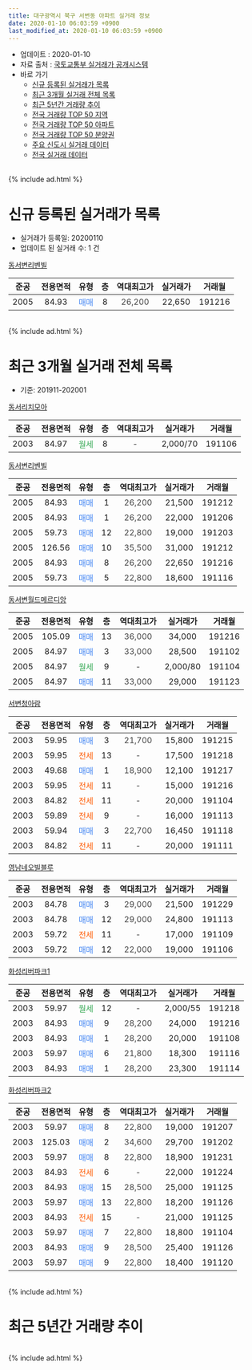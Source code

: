 ```yaml
---
title: 대구광역시 북구 서변동 아파트 실거래 정보
date: 2020-01-10 06:03:59 +0900
last_modified_at: 2020-01-10 06:03:59 +0900
---
```


* 업데이트 : 2020-01-10
* 자료 출처 : [국토교통부 실거래가 공개시스템](http://rt.molit.go.kr)
* 바로 가기
    * [신규 등록된 실거래가 목록](#신규-등록된-실거래가-목록)
    * [최근 3개월 실거래 전체 목록](#최근-3개월-실거래-전체-목록)
    * [최근 5년간 거래량 추이](#최근-5년간-거래량-추이)
    * [전국 거래량 TOP 50 지역](https://inasie.github.io/apt-trade-info/최근-3개월-전국에서-가장-거래가-많이-발생한-지역)
    * [전국 거래량 TOP 50 아파트](https://inasie.github.io/apt-trade-info/최근-3개월-전국에서-가장-거래가-많이-발생한-아파트)
    * [전국 거래량 TOP 50 분양권](https://inasie.github.io/apt-trade-info/최근-3개월-전국에서-가장-거래가-많이-발생한-분양권)
    * [주요 신도시 실거래 데이터](https://inasie.github.io/apt-trade-info/주요-신도시)
    * [전국 실거래 데이터](https://inasie.github.io/apt-trade-info/전국)
<br>
{% include ad.html %}
<br>

# 신규 등록된 실거래가 목록
* 실거래가 등록일: 20200110
* 업데이트 된 실거래 수: 1 건


[동서변리벤빌](https://search.naver.com/search.naver?query=%EB%8C%80%EA%B5%AC%EA%B4%91%EC%97%AD%EC%8B%9C+%EB%B6%81%EA%B5%AC+%EC%84%9C%EB%B3%80%EB%8F%99+%EB%8F%99%EC%84%9C%EB%B3%80%EB%A6%AC%EB%B2%A4%EB%B9%8C)

|준공|전용면적|유형|층|역대최고가|실거래가|거래월|
|:---:|:---:|:---:|:---:|:---:|:---:|:---:|
|2005|84.93|<span style="color:#4285f3">매매</span>|8|<span style="color:#444444">26,200</span>|22,650|191216|


<br>
{% include ad.html %}
<br>

# 최근 3개월 실거래 전체 목록
* 기준: 201911-202001


[동서리치모아](https://search.naver.com/search.naver?query=%EB%8C%80%EA%B5%AC%EA%B4%91%EC%97%AD%EC%8B%9C+%EB%B6%81%EA%B5%AC+%EC%84%9C%EB%B3%80%EB%8F%99+%EB%8F%99%EC%84%9C%EB%A6%AC%EC%B9%98%EB%AA%A8%EC%95%84)

|준공|전용면적|유형|층|역대최고가|실거래가|거래월|
|:---:|:---:|:---:|:---:|:---:|:---:|:---:|
|2003|84.97|<span style="color:#34a853">월세</span>|8|<span style="color:#444444">-</span>|2,000/70|191106|

[동서변리벤빌](https://search.naver.com/search.naver?query=%EB%8C%80%EA%B5%AC%EA%B4%91%EC%97%AD%EC%8B%9C+%EB%B6%81%EA%B5%AC+%EC%84%9C%EB%B3%80%EB%8F%99+%EB%8F%99%EC%84%9C%EB%B3%80%EB%A6%AC%EB%B2%A4%EB%B9%8C)

|준공|전용면적|유형|층|역대최고가|실거래가|거래월|
|:---:|:---:|:---:|:---:|:---:|:---:|:---:|
|2005|84.93|<span style="color:#4285f3">매매</span>|1|<span style="color:#444444">26,200</span>|21,500|191212|
|2005|84.93|<span style="color:#4285f3">매매</span>|1|<span style="color:#444444">26,200</span>|22,000|191206|
|2005|59.73|<span style="color:#4285f3">매매</span>|12|<span style="color:#444444">22,800</span>|19,000|191203|
|2005|126.56|<span style="color:#4285f3">매매</span>|10|<span style="color:#444444">35,500</span>|31,000|191212|
|2005|84.93|<span style="color:#4285f3">매매</span>|8|<span style="color:#444444">26,200</span>|22,650|191216|
|2005|59.73|<span style="color:#4285f3">매매</span>|5|<span style="color:#444444">22,800</span>|18,600|191116|

[동서변월드메르디앙](https://search.naver.com/search.naver?query=%EB%8C%80%EA%B5%AC%EA%B4%91%EC%97%AD%EC%8B%9C+%EB%B6%81%EA%B5%AC+%EC%84%9C%EB%B3%80%EB%8F%99+%EB%8F%99%EC%84%9C%EB%B3%80%EC%9B%94%EB%93%9C%EB%A9%94%EB%A5%B4%EB%94%94%EC%95%99)

|준공|전용면적|유형|층|역대최고가|실거래가|거래월|
|:---:|:---:|:---:|:---:|:---:|:---:|:---:|
|2005|105.09|<span style="color:#4285f3">매매</span>|13|<span style="color:#444444">36,000</span>|34,000|191216|
|2005|84.97|<span style="color:#4285f3">매매</span>|3|<span style="color:#444444">33,000</span>|28,500|191102|
|2005|84.97|<span style="color:#34a853">월세</span>|9|<span style="color:#444444">-</span>|2,000/80|191104|
|2005|84.97|<span style="color:#4285f3">매매</span>|11|<span style="color:#444444">33,000</span>|29,000|191123|

[서변청아람](https://search.naver.com/search.naver?query=%EB%8C%80%EA%B5%AC%EA%B4%91%EC%97%AD%EC%8B%9C+%EB%B6%81%EA%B5%AC+%EC%84%9C%EB%B3%80%EB%8F%99+%EC%84%9C%EB%B3%80%EC%B2%AD%EC%95%84%EB%9E%8C)

|준공|전용면적|유형|층|역대최고가|실거래가|거래월|
|:---:|:---:|:---:|:---:|:---:|:---:|:---:|
|2003|59.95|<span style="color:#4285f3">매매</span>|3|<span style="color:#444444">21,700</span>|15,800|191215|
|2003|59.95|<span style="color:#ff5a00">전세</span>|13|<span style="color:#444444">-</span>|17,500|191218|
|2003|49.68|<span style="color:#4285f3">매매</span>|1|<span style="color:#444444">18,900</span>|12,100|191217|
|2003|59.95|<span style="color:#ff5a00">전세</span>|11|<span style="color:#444444">-</span>|15,000|191216|
|2003|84.82|<span style="color:#ff5a00">전세</span>|11|<span style="color:#444444">-</span>|20,000|191104|
|2003|59.89|<span style="color:#ff5a00">전세</span>|9|<span style="color:#444444">-</span>|16,000|191113|
|2003|59.94|<span style="color:#4285f3">매매</span>|3|<span style="color:#444444">22,700</span>|16,450|191118|
|2003|84.82|<span style="color:#ff5a00">전세</span>|11|<span style="color:#444444">-</span>|20,000|191111|

[영남네오빌블루](https://search.naver.com/search.naver?query=%EB%8C%80%EA%B5%AC%EA%B4%91%EC%97%AD%EC%8B%9C+%EB%B6%81%EA%B5%AC+%EC%84%9C%EB%B3%80%EB%8F%99+%EC%98%81%EB%82%A8%EB%84%A4%EC%98%A4%EB%B9%8C%EB%B8%94%EB%A3%A8)

|준공|전용면적|유형|층|역대최고가|실거래가|거래월|
|:---:|:---:|:---:|:---:|:---:|:---:|:---:|
|2003|84.78|<span style="color:#4285f3">매매</span>|3|<span style="color:#444444">29,000</span>|21,500|191229|
|2003|84.78|<span style="color:#4285f3">매매</span>|12|<span style="color:#444444">29,000</span>|24,800|191113|
|2003|59.72|<span style="color:#ff5a00">전세</span>|11|<span style="color:#444444">-</span>|17,000|191109|
|2003|59.72|<span style="color:#4285f3">매매</span>|12|<span style="color:#444444">22,000</span>|19,000|191106|

[화성리버파크1](https://search.naver.com/search.naver?query=%EB%8C%80%EA%B5%AC%EA%B4%91%EC%97%AD%EC%8B%9C+%EB%B6%81%EA%B5%AC+%EC%84%9C%EB%B3%80%EB%8F%99+%ED%99%94%EC%84%B1%EB%A6%AC%EB%B2%84%ED%8C%8C%ED%81%AC1)

|준공|전용면적|유형|층|역대최고가|실거래가|거래월|
|:---:|:---:|:---:|:---:|:---:|:---:|:---:|
|2003|59.97|<span style="color:#34a853">월세</span>|12|<span style="color:#444444">-</span>|2,000/55|191218|
|2003|84.93|<span style="color:#4285f3">매매</span>|9|<span style="color:#444444">28,200</span>|24,000|191216|
|2003|84.93|<span style="color:#4285f3">매매</span>|1|<span style="color:#444444">28,200</span>|20,000|191108|
|2003|59.97|<span style="color:#4285f3">매매</span>|6|<span style="color:#444444">21,800</span>|18,300|191116|
|2003|84.93|<span style="color:#4285f3">매매</span>|1|<span style="color:#444444">28,200</span>|23,300|191114|

[화성리버파크2](https://search.naver.com/search.naver?query=%EB%8C%80%EA%B5%AC%EA%B4%91%EC%97%AD%EC%8B%9C+%EB%B6%81%EA%B5%AC+%EC%84%9C%EB%B3%80%EB%8F%99+%ED%99%94%EC%84%B1%EB%A6%AC%EB%B2%84%ED%8C%8C%ED%81%AC2)

|준공|전용면적|유형|층|역대최고가|실거래가|거래월|
|:---:|:---:|:---:|:---:|:---:|:---:|:---:|
|2003|59.97|<span style="color:#4285f3">매매</span>|8|<span style="color:#444444">22,800</span>|19,000|191207|
|2003|125.03|<span style="color:#4285f3">매매</span>|2|<span style="color:#444444">34,600</span>|29,700|191202|
|2003|59.97|<span style="color:#4285f3">매매</span>|8|<span style="color:#444444">22,800</span>|18,900|191231|
|2003|84.93|<span style="color:#ff5a00">전세</span>|6|<span style="color:#444444">-</span>|22,000|191224|
|2003|84.93|<span style="color:#4285f3">매매</span>|15|<span style="color:#444444">28,500</span>|25,000|191125|
|2003|59.97|<span style="color:#4285f3">매매</span>|13|<span style="color:#444444">22,800</span>|18,200|191126|
|2003|84.93|<span style="color:#ff5a00">전세</span>|15|<span style="color:#444444">-</span>|21,000|191125|
|2003|59.97|<span style="color:#4285f3">매매</span>|7|<span style="color:#444444">22,800</span>|18,800|191104|
|2003|84.93|<span style="color:#4285f3">매매</span>|9|<span style="color:#444444">28,500</span>|25,400|191126|
|2003|59.97|<span style="color:#4285f3">매매</span>|9|<span style="color:#444444">22,800</span>|18,400|191120|


<br>
{% include ad.html %}
<br>

# 최근 5년간 거래량 추이


<div style="width:100%;">
    <canvas id="deal_progress" height="200"></canvas>
</div>

<script>
new Chart(document.getElementById("deal_progress"), {
    type: 'line',
    data: {
        labels: ['201501','201502','201503','201504','201505','201506','201507','201508','201509','201510','201511','201512','201601','201602','201603','201604','201605','201606','201607','201608','201609','201610','201611','201612','201701','201702','201703','201704','201705','201706','201707','201708','201709','201710','201711','201712','201801','201802','201803','201804','201805','201806','201807','201808','201809','201810','201811','201812','201901','201902','201903','201904','201905','201906','201907','201908','201909','201910','201911','201912','202001'],
        datasets: [{
            label: '매매',
            pointRadius: 1,
            data: [21, 30, 40, 30, 13, 27, 33, 14, 17, 19, 11, 5, 4, 5, 5, 4, 15, 9, 5, 14, 16, 17, 16, 12, 6, 11, 19, 17, 15, 16, 22, 17, 30, 14, 15, 11, 14, 21, 26, 18, 15, 23, 12, 14, 11, 17, 10, 7, 9, 11, 12, 9, 12, 13, 7, 16, 16, 19, 14, 13, 0],
            borderColor: "rgba(255, 201, 14, 1)",
            backgroundColor: "rgba(255, 201, 14, 0.5)",
            fill: false,
            lineTension: 0
        },{
            label: '전월세',
            pointRadius: 1,
            data: [7, 3, 7, 10, 4, 6, 6, 4, 7, 12, 9, 13, 8, 9, 15, 8, 10, 13, 6, 11, 7, 8, 7, 5, 4, 8, 11, 12, 10, 7, 1, 6, 5, 11, 8, 11, 9, 10, 10, 13, 4, 8, 9, 5, 14, 5, 4, 4, 5, 9, 15, 13, 7, 7, 6, 11, 4, 9, 7, 4, 0],
            borderColor: "rgba(0, 141, 185, 1)",
            backgroundColor: "rgba(0, 141, 185, 0.5)",
            fill: false,
            lineTension: 0
        }
        ]
    },
    options: {
        responsive: true,
        title: {
            display: false
        },
        tooltips: {
            mode: 'index',
            intersect: false
        },
        hover: {
            mode: 'nearest',
            intersect: true
        },
        scales: {
            xAxes: [{
                display: true,
                scaleLabel: {
                    display: true,
                    labelString: '년/월'
                }
            }],
            yAxes: [{
                display: true,
                ticks: {
                    suggestedMin: 0,
                },
                scaleLabel: {
                    display: true,
                    labelString: '실거래 수'
                }
            }]
        }
    }
});

</script>


<br>
{% include ad.html %}
<br>

